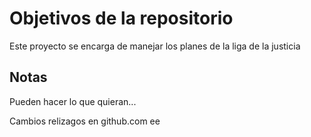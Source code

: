 # Objetivos de la repositorio

Este proyecto se encarga de manejar los planes de la liga de la justicia


## Notas
Pueden hacer lo que quieran...




Cambios relizagos en github.com ee
